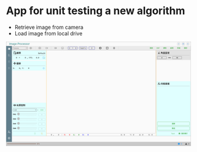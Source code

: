 ﻿

# App for unit testing a new algorithm

* Retrieve image from camera 
* Load image from local drive


![image](https://github.com/nano80126/ImageProcessor/blob/master/image.png)
